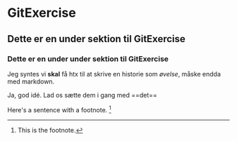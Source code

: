 # GitExercise

## Dette er en under sektion til GitExercise

### Dette er en under under sektion til GitExercise

Jeg syntes vi **skal** få htx til at skrive en historie som *øvelse*, måske endda med markdown.

Ja, god idé. Lad os sætte dem i gang med ==det==



Here's a sentence with a footnote. [^1]

[^1]: This is the footnote.

